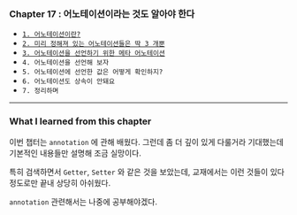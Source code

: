 
### Chapter 17 : 어노테이션이라는 것도 알아야 한다

- [`1. 어노테이션이란?`]()
- [`2. 미리 정해져 있는 어노테이션들은 딱 3 개뿐`]()
- [`3. 어노테이션을 선언하기 위한 메타 어노테이션`]()
- `4. 어노테이션을 선언해 보자`
- `5. 어노테이션에 선언한 값은 어떻게 확인하지?`
- `6. 어노테이션도 상속이 안돼요`
- `7. 정리하며`

---

### What I learned from this chapter

이번 챕터는 `annotation` 에 관해 배웠다. 그런데 좀 더 깊이 있게 다룰거라 기대했는데 기본적인 내용들만 설명해 조금 실망이다.

특히 검색하면서 `Getter`, `Setter` 와 같은 것을 보았는데, 교재에서는 이런 것들이 있다 정도로만 끝내 상당히 아쉬웠다.

`annotation` 관련해서는 나중에 공부해야겠다.
